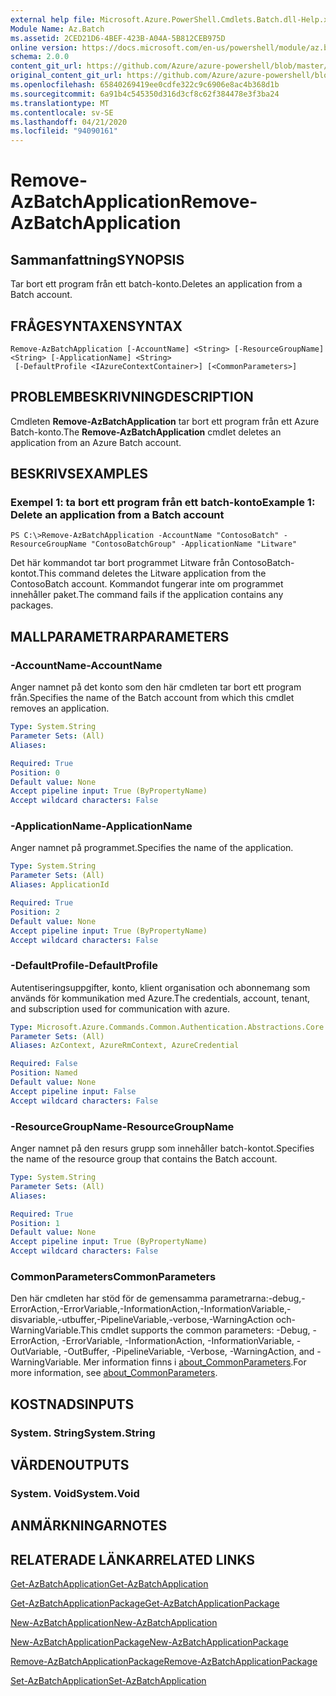 ```yaml
---
external help file: Microsoft.Azure.PowerShell.Cmdlets.Batch.dll-Help.xml
Module Name: Az.Batch
ms.assetid: 2CED21D6-4BEF-423B-A04A-5B812CEB975D
online version: https://docs.microsoft.com/en-us/powershell/module/az.batch/remove-azbatchapplication
schema: 2.0.0
content_git_url: https://github.com/Azure/azure-powershell/blob/master/src/Batch/Batch/help/Remove-AzBatchApplication.md
original_content_git_url: https://github.com/Azure/azure-powershell/blob/master/src/Batch/Batch/help/Remove-AzBatchApplication.md
ms.openlocfilehash: 65840269419ee0cdfe322c9c6906e8ac4b368d1b
ms.sourcegitcommit: 6a91b4c545350d316d3cf8c62f384478e3f3ba24
ms.translationtype: MT
ms.contentlocale: sv-SE
ms.lasthandoff: 04/21/2020
ms.locfileid: "94090161"
---
```

# <span data-ttu-id="50d93-101">Remove-AzBatchApplication</span><span class="sxs-lookup"><span data-stu-id="50d93-101">Remove-AzBatchApplication</span></span>

## <span data-ttu-id="50d93-102">Sammanfattning</span><span class="sxs-lookup"><span data-stu-id="50d93-102">SYNOPSIS</span></span>
<span data-ttu-id="50d93-103">Tar bort ett program från ett batch-konto.</span><span class="sxs-lookup"><span data-stu-id="50d93-103">Deletes an application from a Batch account.</span></span>

## <span data-ttu-id="50d93-104">FRÅGESYNTAXEN</span><span class="sxs-lookup"><span data-stu-id="50d93-104">SYNTAX</span></span>

```
Remove-AzBatchApplication [-AccountName] <String> [-ResourceGroupName] <String> [-ApplicationName] <String>
 [-DefaultProfile <IAzureContextContainer>] [<CommonParameters>]
```

## <span data-ttu-id="50d93-105">PROBLEMBESKRIVNING</span><span class="sxs-lookup"><span data-stu-id="50d93-105">DESCRIPTION</span></span>
<span data-ttu-id="50d93-106">Cmdleten **Remove-AzBatchApplication** tar bort ett program från ett Azure Batch-konto.</span><span class="sxs-lookup"><span data-stu-id="50d93-106">The **Remove-AzBatchApplication** cmdlet deletes an application from an Azure Batch account.</span></span>

## <span data-ttu-id="50d93-107">BESKRIVS</span><span class="sxs-lookup"><span data-stu-id="50d93-107">EXAMPLES</span></span>

### <span data-ttu-id="50d93-108">Exempel 1: ta bort ett program från ett batch-konto</span><span class="sxs-lookup"><span data-stu-id="50d93-108">Example 1: Delete an application from a Batch account</span></span>
```
PS C:\>Remove-AzBatchApplication -AccountName "ContosoBatch" -ResourceGroupName "ContosoBatchGroup" -ApplicationName "Litware"
```

<span data-ttu-id="50d93-109">Det här kommandot tar bort programmet Litware från ContosoBatch-kontot.</span><span class="sxs-lookup"><span data-stu-id="50d93-109">This command deletes the Litware application from the ContosoBatch account.</span></span>
<span data-ttu-id="50d93-110">Kommandot fungerar inte om programmet innehåller paket.</span><span class="sxs-lookup"><span data-stu-id="50d93-110">The command fails if the application contains any packages.</span></span>

## <span data-ttu-id="50d93-111">MALLPARAMETRAR</span><span class="sxs-lookup"><span data-stu-id="50d93-111">PARAMETERS</span></span>

### <span data-ttu-id="50d93-112">-AccountName</span><span class="sxs-lookup"><span data-stu-id="50d93-112">-AccountName</span></span>
<span data-ttu-id="50d93-113">Anger namnet på det konto som den här cmdleten tar bort ett program från.</span><span class="sxs-lookup"><span data-stu-id="50d93-113">Specifies the name of the Batch account from which this cmdlet removes an application.</span></span>

```yaml
Type: System.String
Parameter Sets: (All)
Aliases:

Required: True
Position: 0
Default value: None
Accept pipeline input: True (ByPropertyName)
Accept wildcard characters: False
```

### <span data-ttu-id="50d93-114">-ApplicationName</span><span class="sxs-lookup"><span data-stu-id="50d93-114">-ApplicationName</span></span>
<span data-ttu-id="50d93-115">Anger namnet på programmet.</span><span class="sxs-lookup"><span data-stu-id="50d93-115">Specifies the name of the application.</span></span>

```yaml
Type: System.String
Parameter Sets: (All)
Aliases: ApplicationId

Required: True
Position: 2
Default value: None
Accept pipeline input: True (ByPropertyName)
Accept wildcard characters: False
```

### <span data-ttu-id="50d93-116">-DefaultProfile</span><span class="sxs-lookup"><span data-stu-id="50d93-116">-DefaultProfile</span></span>
<span data-ttu-id="50d93-117">Autentiseringsuppgifter, konto, klient organisation och abonnemang som används för kommunikation med Azure.</span><span class="sxs-lookup"><span data-stu-id="50d93-117">The credentials, account, tenant, and subscription used for communication with azure.</span></span>

```yaml
Type: Microsoft.Azure.Commands.Common.Authentication.Abstractions.Core.IAzureContextContainer
Parameter Sets: (All)
Aliases: AzContext, AzureRmContext, AzureCredential

Required: False
Position: Named
Default value: None
Accept pipeline input: False
Accept wildcard characters: False
```

### <span data-ttu-id="50d93-118">-ResourceGroupName</span><span class="sxs-lookup"><span data-stu-id="50d93-118">-ResourceGroupName</span></span>
<span data-ttu-id="50d93-119">Anger namnet på den resurs grupp som innehåller batch-kontot.</span><span class="sxs-lookup"><span data-stu-id="50d93-119">Specifies the name of the resource group that contains the Batch account.</span></span>

```yaml
Type: System.String
Parameter Sets: (All)
Aliases:

Required: True
Position: 1
Default value: None
Accept pipeline input: True (ByPropertyName)
Accept wildcard characters: False
```

### <span data-ttu-id="50d93-120">CommonParameters</span><span class="sxs-lookup"><span data-stu-id="50d93-120">CommonParameters</span></span>
<span data-ttu-id="50d93-121">Den här cmdleten har stöd för de gemensamma parametrarna:-debug,-ErrorAction,-ErrorVariable,-InformationAction,-InformationVariable,-disvariable,-utbuffer,-PipelineVariable,-verbose,-WarningAction och-WarningVariable.</span><span class="sxs-lookup"><span data-stu-id="50d93-121">This cmdlet supports the common parameters: -Debug, -ErrorAction, -ErrorVariable, -InformationAction, -InformationVariable, -OutVariable, -OutBuffer, -PipelineVariable, -Verbose, -WarningAction, and -WarningVariable.</span></span> <span data-ttu-id="50d93-122">Mer information finns i [about_CommonParameters](http://go.microsoft.com/fwlink/?LinkID=113216).</span><span class="sxs-lookup"><span data-stu-id="50d93-122">For more information, see [about_CommonParameters](http://go.microsoft.com/fwlink/?LinkID=113216).</span></span>

## <span data-ttu-id="50d93-123">KOSTNADS</span><span class="sxs-lookup"><span data-stu-id="50d93-123">INPUTS</span></span>

### <span data-ttu-id="50d93-124">System. String</span><span class="sxs-lookup"><span data-stu-id="50d93-124">System.String</span></span>

## <span data-ttu-id="50d93-125">VÄRDEN</span><span class="sxs-lookup"><span data-stu-id="50d93-125">OUTPUTS</span></span>

### <span data-ttu-id="50d93-126">System. Void</span><span class="sxs-lookup"><span data-stu-id="50d93-126">System.Void</span></span>

## <span data-ttu-id="50d93-127">ANMÄRKNINGAR</span><span class="sxs-lookup"><span data-stu-id="50d93-127">NOTES</span></span>

## <span data-ttu-id="50d93-128">RELATERADE LÄNKAR</span><span class="sxs-lookup"><span data-stu-id="50d93-128">RELATED LINKS</span></span>

[<span data-ttu-id="50d93-129">Get-AzBatchApplication</span><span class="sxs-lookup"><span data-stu-id="50d93-129">Get-AzBatchApplication</span></span>](./Get-AzBatchApplication.md)

[<span data-ttu-id="50d93-130">Get-AzBatchApplicationPackage</span><span class="sxs-lookup"><span data-stu-id="50d93-130">Get-AzBatchApplicationPackage</span></span>](./Get-AzBatchApplicationPackage.md)

[<span data-ttu-id="50d93-131">New-AzBatchApplication</span><span class="sxs-lookup"><span data-stu-id="50d93-131">New-AzBatchApplication</span></span>](./New-AzBatchApplication.md)

[<span data-ttu-id="50d93-132">New-AzBatchApplicationPackage</span><span class="sxs-lookup"><span data-stu-id="50d93-132">New-AzBatchApplicationPackage</span></span>](./New-AzBatchApplicationPackage.md)

[<span data-ttu-id="50d93-133">Remove-AzBatchApplicationPackage</span><span class="sxs-lookup"><span data-stu-id="50d93-133">Remove-AzBatchApplicationPackage</span></span>](./Remove-AzBatchApplicationPackage.md)

[<span data-ttu-id="50d93-134">Set-AzBatchApplication</span><span class="sxs-lookup"><span data-stu-id="50d93-134">Set-AzBatchApplication</span></span>](./Set-AzBatchApplication.md)


